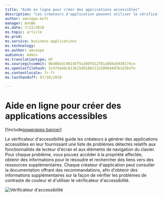 ```yaml
---
title: "Aide en ligne pour créer des applications accessibles"
description: "Les créateurs d'application peuvent utiliser le vérificateur d’accessibilité pour identifier les problèmes d'accessibilité dans leurs applications et obtenir de l'aide les résoudre"
author: emcoope-msft
manager: AnnBe
ms.date: 7/22/2018
ms.topic: article
ms.prod: 
ms.service: business-applications
ms.technology: 
ms.author: emcoope
audience: Admin
ms.translationtype: HT
ms.sourcegitcommit: 0b40bb3c98145f5a260f412701a884a5936174ce
ms.openlocfilehash: 5c97dabdc913615d0186211250964497b1d3b3fe
ms.contentlocale: fr-fr
ms.lasthandoff: 07/18/2018

---
```

# <a name="inline-help-for-creating-accessible-apps"></a>Aide en ligne pour créer des applications accessibles

[!include[powerapps banner](../includes/powerapps.md)]




Le vérificateur d'accessibilité guide les créateurs à générer des applications accessibles en leur fournissant une liste de problèmes détectés relatifs aux fonctionnalités de lecteur d'écran et aux éléments de navigation du clavier. Pour chaque problème, vous pouvez accéder à la propriété affectée, obtenir des informations pour le résoudre et rechercher des liens vers des ressources supplémentaires. Chaque créateur d'application peut consulter la documentation offrant des recommandations, afin d'obtenir des informations supplémentaires sur la façon de vérifier les problèmes de contraste de couleur et d'utiliser le vérificateur d'accessibilité.


![Vérificateur d'accessibilité](media/AccessibilityChecker_01.png "Vérificateur d'accessibilité")


